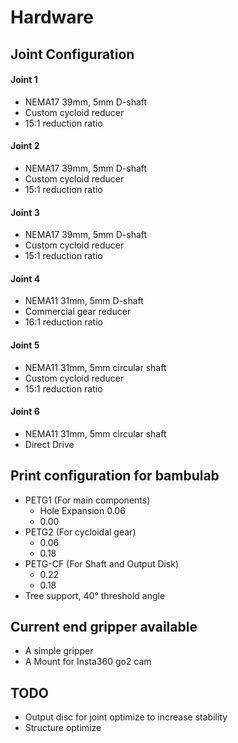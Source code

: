 # Hardware

## Joint Configuration
#### Joint 1
- NEMA17 39mm, 5mm D-shaft
- Custom cycloid reducer
- 15:1 reduction ratio

#### Joint 2
- NEMA17 39mm, 5mm D-shaft
- Custom cycloid reducer
- 15:1 reduction ratio

#### Joint 3
- NEMA17 39mm, 5mm D-shaft
- Custom cycloid reducer
- 15:1 reduction ratio

#### Joint 4
- NEMA11 31mm, 5mm D-shaft
- Commercial gear reducer
- 16:1 reduction ratio

#### Joint 5
- NEMA11 31mm, 5mm circular shaft
- Custom cycloid reducer
- 15:1 reduction ratio

#### Joint 6
- NEMA11 31mm, 5mm circular shaft
- Direct Drive

## Print configuration for bambulab
- PETG1 (For main components)
    - Hole Expansion 0.06
    - 0.00
- PETG2 (For cycloidal gear)
    - 0.06
    - 0.18
- PETG-CF (For Shaft and Output Disk)
    - 0.22
    - 0.18
- Tree support, 40° threshold angle

## Current end gripper available
- A simple gripper
- A Mount for Insta360 go2 cam

## TODO
- Output disc for joint optimize to increase stability
- Structure optimize


